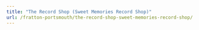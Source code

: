 ```yaml
---
title: "The Record Shop (Sweet Memories Record Shop)"
url: /fratton-portsmouth/the-record-shop-sweet-memories-record-shop/
---
```

